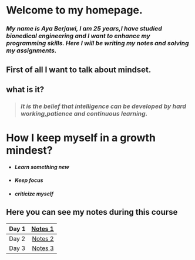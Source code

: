 
#  Welcome to my homepage.

### *My name is Aya Berjawi, I am 25 years,I have studied bionedical engineering and I want to enhance my programming skills. Here I will be writing my notes and solving my assignments.*

## First of all I want to talk about mindset.

## what is it?


> ###  *It is the belief that intelligence can be developed by hard working,patience and continuous learning.* 

# How I keep myself in a growth mindest?
- ####   ***Learn something new***
- ####  ***Keep focus*** 
- ####  ***criticize myself*** 

## Here you can see my notes during this course

| Day 1 | [Notes 1](https://ayaabe95.github.io/reading-notes/)  |
| :---  |            ---:                                       |
| Day 2 | [Notes 2](https://ayaabe95.github.io/reading-notes2/) |
| Day 3 | [Notes 3](https://ayaabe95.github.io/readingnotes-3/) |
